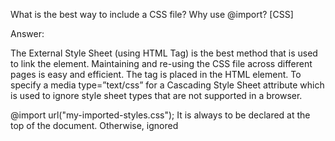 What is the best way to include a CSS file? 
Why use @import? [CSS]




















Answer:





The External Style Sheet (using HTML <link> Tag) is the best method that is used to link the element. Maintaining and re-using the CSS file across different pages is easy and efficient. The <link> tag is placed in the HTML <head> element. To specify a media type=”text/css” for a Cascading Style Sheet <type> attribute which is used to ignore style sheet types that are not supported in a browser.


@import url("my-imported-styles.css");
It is always to be declared at the top of the document. Otherwise, ignored




